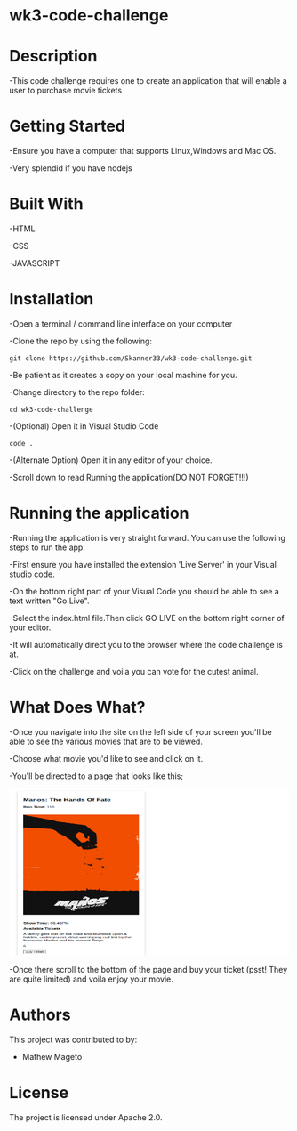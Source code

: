 # wk3-code-challenge

# Description
-This code challenge requires one to create an application that will enable a user to purchase movie tickets

# Getting Started
-Ensure you have a computer that supports Linux,Windows and Mac OS.

-Very splendid if you have nodejs

# Built With
-HTML

-CSS

-JAVASCRIPT

# Installation
-Open a terminal / command line interface on your computer

-Clone the repo by using the following:

    git clone https://github.com/Skanner33/wk3-code-challenge.git
-Be patient as it creates a copy on your local machine for you.

-Change directory to the repo folder:

    cd wk3-code-challenge
-(Optional) Open it in Visual Studio Code

    code .
-(Alternate Option) Open it in any editor of your choice.

-Scroll down to read Running the application(DO NOT FORGET!!!)

# Running the application
-Running the application is very straight forward. You can use the following steps to run the app.

-First ensure you have installed the extension 'Live Server' in your Visual studio code.

-On the bottom right part of your Visual Code you should be able to see a text written "Go Live".

-Select the index.html file.Then click GO LIVE on the bottom right corner of your editor.

-It will automatically direct you to the browser where the code challenge is at.

-Click on the challenge and voila you can vote for the cutest animal.

# What Does What?
-Once you navigate into the site on the left side of your screen you'll be able to see the various movies that are to be viewed.

-Choose what movie you'd like to see and click on it.

-You'll be directed to a page that looks like this;

<img src="example.png" width="600" height="300">

-Once there scroll to the bottom of the page and buy your ticket (psst! They are quite limited) and voila enjoy your movie.

# Authors
This project was contributed to by:

- Mathew Mageto

# License
The project is licensed under Apache 2.0.